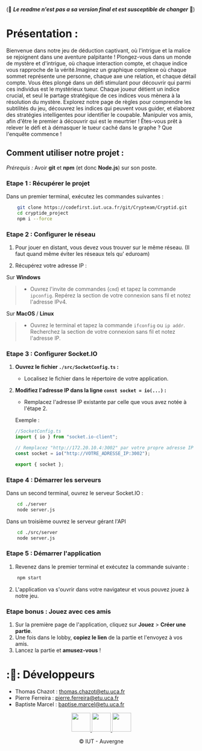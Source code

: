 (:construction: ***Le readme n'est pas a sa version final et est susceptible de changer*** :construction:)

# Présentation : 

Bienvenue dans notre jeu de déduction captivant, où l'intrigue et la malice se rejoignent dans une aventure palpitante ! Plongez-vous dans un monde de mystère et d'intrigue, où chaque interaction compte, et chaque indice vous rapproche de la vérité.Imaginez un graphique complexe où chaque sommet représente une personne, chaque axe une relation, et chaque détail compte. Vous êtes plongé dans un défi stimulant pour découvrir qui parmi ces individus est le mystérieux tueur. Chaque joueur détient un indice crucial, et seul le partage stratégique de ces indices vous mènera à la résolution du mystère. Explorez notre page de règles pour comprendre les subtilités du jeu, découvrez les indices qui peuvent vous guider, et élaborez des stratégies intelligentes pour identifier le coupable. Manipuler vos amis, afin d'être le premier à découvrir qui est le meurtrier ! Êtes-vous prêt à relever le défi et à démasquer le tueur caché dans le graphe ? Que l'enquête commence !

## Comment utiliser notre projet :

*Prérequis :* Avoir **git** et **npm** (et donc **Node.js**) sur son poste.

### Etape 1 : Récupérer le projet  
Dans un premier terminal, exécutez les commandes suivantes :  
```bash
    git clone https://codefirst.iut.uca.fr/git/Crypteam/Cryptid.git
    cd cryptide_project
    npm i --force
```

### Etape 2 : Configurer le réseau  

1. Pour jouer en distant, vous devez vous trouver sur le même réseau. (Il faut quand même éviter les réseaux tels qu' eduroam)

2. Récupérez votre adresse IP :

Sur **Windows**
> - Ouvrez l'invite de commandes (`cmd`) et tapez la commande `ipconfig`. Repérez la section de votre connexion sans fil et notez l'adresse IPv4.

Sur **MacOS** / **Linux**
> - Ouvrez le terminal et tapez la commande `ifconfig` ou `ip addr`. Recherchez la section de votre connexion sans fil et notez l'adresse IP.

### Etape 3 : Configurer Socket.IO

1. **Ouvrez le fichier `./src/SocketConfig.ts` :**
   - Localisez le fichier dans le répertoire de votre application.

2. **Modifiez l'adresse IP dans la ligne `const socket = io(...)` :**
   - Remplacez l'adresse IP existante par celle que vous avez notée à l'étape 2.

   Exemple :
   ```typescript
   //SocketConfig.ts
   import { io } from "socket.io-client";

   // Remplacez "http://172.20.10.4:3002" par votre propre adresse IP
   const socket = io("http://VOTRE_ADRESSE_IP:3002");

   export { socket };
   ```

### Etape 4 : Démarrer les serveurs  
Dans un second terminal, ouvrez le serveur Socket.IO :
```bash
    cd ./server
    node server.js
```

Dans un troisième ouvrez le serveur gérant l'API  
```bash
    cd ./src/server
    node server.js
```

### Etape 5 : Démarrer l'application 

1. Revenez dans le premier terminal et exécutez la commande suivante :
```bash
    npm start
```

2. L'application va s'ouvrir dans votre navigateur et vous pouvez jouez à notre jeu.

### Etape bonus : Jouez avec ces amis

1. Sur la première page de l'application, cliquez sur **Jouez** > **Créer une partie**.
2. Une fois dans le lobby, **copiez le lien** de la partie et l'envoyez à vos amis.
3. Lancez la partie et **amusez-vous** !


# ::construction_worker:: Développeurs

- Thomas Chazot : thomas.chazot@etu.uca.fr
- Pierre Ferreira : pierre.ferreira@etu.uca.fr
- Baptiste Marcel : baptise.marcel@etu.uca.fr

<div align="center">
<a href = "https://codefirst.iut.uca.fr/git/thomas.chazot2">
<img src="https://codefirst.iut.uca.fr/git/avatars/4ce5054250e693b04367d853b3c469b1?size=870" width="50" >
</a>
<a href = "https://codefirst.iut.uca.fr/git/pierre.ferreira">
<img src="https://codefirst.iut.uca.fr/git/avatars/edbacace5f621ae77077f206ebdcee27?size=870" width="50" >
</a>
<a href = "https://codefirst.iut.uca.fr/git/baptiste.marcel">
<img src="https://codefirst.iut.uca.fr/git/avatars/6b1f2a8b8f636d8f4d315b060075578f?size=870" width="50" >
</a>

© IUT - Auvergne
</div>
